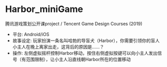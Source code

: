 # Harbor_miniGame
腾讯游戏策划公开课project / Tencent Game Design Courses (2019)

* 平台: Android/iOS
* 故事设定: 玩家扮演一条名叫哈勃的导盲犬（Harbor），你需要引领你的盲人小主人在晚上离家出走，这背后的原因是……？
* 操作: 左侧虚拟摇杆控制Harbor移动，按住右侧虚拟按键可以向小主人发出信号（有范围限制），让小主人沿直线朝Harbor所在的位置移动
